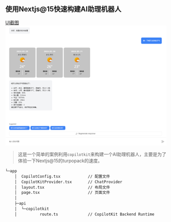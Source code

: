 


## 使用Nextjs@15快速构建AI助理机器人

[UI截图](doc/image.png)
![UI截图2](doc/image1.png)

> 这是一个简单的案例利用`copilotkit`来构建一个AI助理机器人，主要是为了体验一下Nextjs@15的turpopack的速度。

```bash
└─app
    │  CopilotConfig.tsx            // 配置文件
    │  CopilotKitProvider.tsx       // ChatProvider
    │  layout.tsx                   // 布局文件
    │  page.tsx                     // 页面文件 
    │
    ├─api
    │  └─copilotkit
    │          route.ts             // CopilotKit Backend Runtime
```


